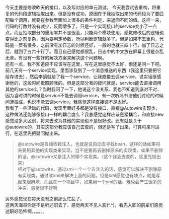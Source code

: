 今天主要是修改昨天的接口，以及写对应的单元测试。
今天我尝试去重构，将重复的代码段逻辑抽取出来。但是没有成功，原因在于我抽取出来的代码段为了要匹配每个调用，就要在参数里面加上很多的条件判定，来返回不同的值。这样一来，代码的行数并没有减少，反而增多了，只是一个实现接口的service变小了一点点。而且抽取部分的重用率并不是很高，只能两个模块使用。感觉修改后的逻辑也变得比之前复杂，因为要判定参数，所以判断逻辑就多了。但是如果不去重构，代码量一页有很多，之前没有加日志的时候还好，一般的也就三四十行，加了日志之后，就到了五六十行了。而且自己感觉都很乱，日志中的中文放在屏幕上很是杂乱无章。有没有一些好的解决方案来解决这个问题啊。  
还有一点，我不知道应不应该写在这里，写在这里感觉不太好，但还是问一下吧。前几天有一个service实现，里面涉及到了一个消息推送的东西（我这里只要把它给存进去），然后李鹄就给了我一个service，让我直接去调service，说实话挺感谢他的，这段时间挺照顾我的。但是这部分我的疑问就是，service能去直接调用其他的service么？当时我问了一下，他说这个没关系。我也不知道到底对不对，因为当时讲的时候是service不能去调用service，有一次听冯书浩他们讨论的时候问薄振成，也说不能去调service。我感觉这样直接调不是太好。  
我看了一些活动的代码，发现里面好多都是没有接口，直接@Autowire实现类，这种做法还能够像接口一样的耦合度么？我总感觉这样应该是紧耦合，和直接new感觉没多大区别，将来去改为其他的实现也不是很好改。还有就是关于@autowire的，其实这部分我应该自己去查的，但还是写了出来，打算将来时进行，在这里先把疑问抛出来。  
>@autowire是自动依赖注入，也就是说自动去寻找bean，这样的话如果将来要用其他的实现类来实现，岂不是要再去删掉原来的实现类，如果不删除的话，@autowire又是注入的哪个实现类。（这个我会去查的，这里先抛出来）  
>相对于@autowire，通过xml一个一个去注入的话，感觉可以解决不删除原有实现类，通过改xml来解决上面的问题。但是xml感觉也有缺点，就是写起来很麻烦，而且在一个项目中，如果用一个xml的话，难免会产生很多的冲突，感觉很不好啊

另外感觉现在每天没有之前那么忙乱了。  
这两天海哥你是不是听述职去了，感觉两天不见人影(^.^)。看先入职的前辈们感觉述职好恐怖啊。。。。。。
